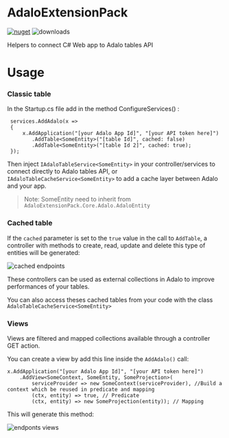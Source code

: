 # AdaloExtensionPack

[![nuget](https://img.shields.io/nuget/v/AdaloExtensionPack.Core)](https://www.nuget.org/packages/AdaloExtensionPack.Core) ![downloads](https://img.shields.io/nuget/dt/AdaloExtensionPack.Core)

Helpers to connect C# Web app to Adalo tables API

# Usage

### Classic table

In the Startup.cs file add in the method ConfigureServices() :

     services.AddAdalo(x =>
     {
         x.AddApplication("[your Adalo App Id]", "[your API token here]")
            .AddTable<SomeEntity>("[table Id]", cached: false)
            .AddTable<SomeEntity>("[table Id 2]", cached: true);
     });

Then inject `IAdaloTableService<SomeEntity>` in your controller/services to connect directly to Adalo tables API,
or `IAdaloTableCacheService<SomeEntity>` to add a cache layer between Adalo and your app.

> Note: SomeEntity need to inherit from `AdaloExtensionPack.Core.Adalo.AdaloEntity`

### Cached table

If the `cached` parameter is set to the `true` value in the call to `AddTable`, a controller with methods to create,
read, update and delete this type of entities will be generated:

![cached endpoints](https://i.imgur.com/ZGPUPYQ.png)

These controllers can be used as external collections in Adalo to improve performances of your tables.

You can also access theses cached tables from your code with the class `AdaloTableCacheService<SomeEntity>`

### Views

Views are filtered and mapped collections available through a controller GET action.

You can create a view by add this line inside the `AddAdalo()` call:

    x.AddApplication("[your Adalo App Id]", "[your API token here]")
        .AddView<SomeContext, SomeEntity, SomeProjection>(
            serviceProvider => new SomeContext(serviceProvider), //Build a context which be reused in predicate and mapping
            (ctx, entity) => true, // Predicate
            (ctx, entity) => new SomeProjection(entity)); // Mapping

This will generate this method:

![endponts views](https://i.imgur.com/KBTHjBi.png)
